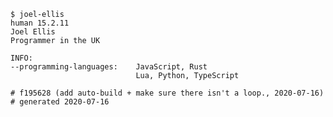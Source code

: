 <!--
**JoelEllis/JoelEllis** is a ✨ _special_ ✨ repository because its `README.md` (this file) appears on your GitHub profile.

Here are some ideas to get you started:

- 🔭 I’m currently working on ...
- 🌱 I’m currently learning ...
- 👯 I’m looking to collaborate on ...
- 🤔 I’m looking for help with ...
- 💬 Ask me about ...
- 📫 How to reach me: ...
- 😄 Pronouns: ...
- ⚡ Fun fact: ...
-->

    $ joel-ellis
    human 15.2.11
    Joel Ellis
    Programmer in the UK
    
    INFO:
    --programming-languages:    JavaScript, Rust
                                Lua, Python, TypeScript
    
    # f195628 (add auto-build + make sure there isn't a loop., 2020-07-16)
    # generated 2020-07-16